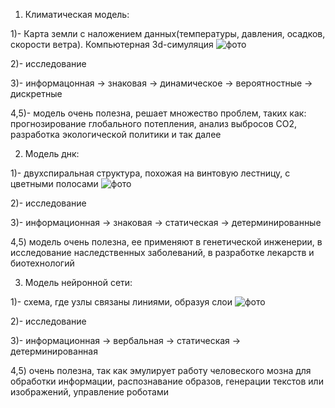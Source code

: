 1. Климатическая модель:

1)- Карта земли с наложением данных(температуры, давления, осадков, скорости ветра). Компьютерная 3d-симуляция
![фото](https://avatars.dzeninfra.ru/get-zen_doc/271828/pub_652543aa1632374263da85ff_652544fec095b8411a36bf37/scale_1200)

2)- исследование

3)- информацонная -> знаковая -> динамическое -> вероятностные -> дискретные

4,5)- модель очень полезна, решает множество проблем, таких как: прогнозирование глобального потепления, анализ выбросов CO2, разработка экологической политики и так далее

2. Модель днк:

1)- двухспиральная структура, похожая на винтовую лестницу, с цветными полосами
![фото](https://avatars.mds.yandex.net/i?id=ba12fbd127f6b779d66e8898855ad9c2_l-5381133-images-thumbs&n=13)

2)- исследование

3)- информационная -> знаковая -> статическая -> детерминированные

4,5) модель очень полезна, ее применяют в генетической инженерии, в исследование наследственных заболеваний, в разработке лекарств и биотехнологий

3. Модель нейронной сети:

1)- схема, где узлы связаны линиями, образуя слои
![фото](https://avatars.mds.yandex.net/i?id=a8555b159a981f71bde337269f8efb31_l-5232281-images-thumbs&n=13)

2)- исследование

3)- информационная -> вербальная -> статическая -> детерминированная

4,5) очень полезна, так как эмулирует работу человеского мозна для обработки информации, распознавание образов, генерации текстов или изображений, управление роботами
